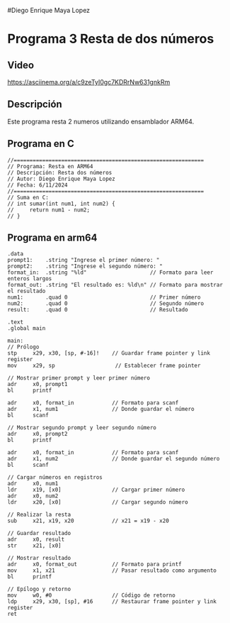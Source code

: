 #Diego Enrique Maya Lopez
# Programa 3 Resta de dos números

## Video
https://asciinema.org/a/c9zeTyI0gc7KDRrNw631gnkRm

## Descripción
Este programa resta 2 numeros utilizando ensamblador ARM64.

## Programa en C

    //============================================================
    // Programa: Resta en ARM64
    // Descripción: Resta dos números 
    // Autor: Diego Enrique Maya Lopez
    // Fecha: 6/11/2024
    //============================================================
    // Suma en C:
    // int sumar(int num1, int num2) {
    //     return num1 - num2;
    // }
## Programa en arm64
    .data
    prompt1:    .string "Ingrese el primer número: "
    prompt2:    .string "Ingrese el segundo número: "
    format_in:  .string "%ld"                    // Formato para leer enteros largos
    format_out: .string "El resultado es: %ld\n" // Formato para mostrar el resultado
    num1:       .quad 0                          // Primer número
    num2:       .quad 0                          // Segundo número
    result:     .quad 0                          // Resultado

    .text
    .global main

    main:
    // Prólogo
    stp     x29, x30, [sp, #-16]!    // Guardar frame pointer y link register
    mov     x29, sp                   // Establecer frame pointer

    // Mostrar primer prompt y leer primer número
    adr     x0, prompt1
    bl      printf

    adr     x0, format_in            // Formato para scanf
    adr     x1, num1                 // Donde guardar el número
    bl      scanf

    // Mostrar segundo prompt y leer segundo número
    adr     x0, prompt2
    bl      printf

    adr     x0, format_in            // Formato para scanf
    adr     x1, num2                 // Donde guardar el segundo número
    bl      scanf

    // Cargar números en registros
    adr     x0, num1
    ldr     x19, [x0]                // Cargar primer número
    adr     x0, num2
    ldr     x20, [x0]                // Cargar segundo número

    // Realizar la resta
    sub     x21, x19, x20            // x21 = x19 - x20

    // Guardar resultado
    adr     x0, result
    str     x21, [x0]

    // Mostrar resultado
    adr     x0, format_out           // Formato para printf
    mov     x1, x21                  // Pasar resultado como argumento
    bl      printf

    // Epílogo y retorno
    mov     w0, #0                   // Código de retorno
    ldp     x29, x30, [sp], #16      // Restaurar frame pointer y link register
    ret
